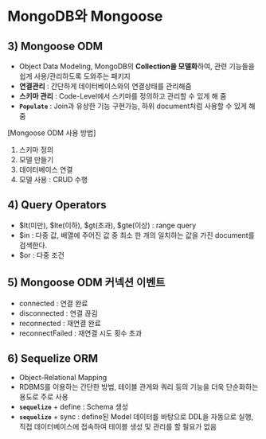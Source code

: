 # MongoDB와 Mongoose
## 3) Mongoose ODM
- Object Data Modeling, MongoDB의   <b>Collection을 모델화</b>하여, 관련 기능들을 쉽게 사용/관리하도록 도와주는 패키지
- <b>연결관리</b> : 간단하게 데이터베이스와의 연결상태를 관리해줌
- <b>스키마 관리</b> : Code-Level에서 스키마를 정의하고 관리할 수 있게 해 줌
- <b>`Populate`</b> : Join과 유상한 기능 구현가능, 하위 document처럼 사용할 수 있게 해줌
  
[Mongoose ODM 사용 방법]
1. 스키마 정의
2. 모델 만들기
3. 데이터베이스 연결
4. 모델 사용 : CRUD 수행

## 4) Query Operators
- $lt(미만), $lte(이하), $gt(초과), $gte(이상) : range query
- $in : 다중 값, 배열에 주어진 값 중 최소 한 개의 일치하는 값을 가진 document를 검색한다.
- $or : 다중 조건

## 5) Mongoose ODM 커넥션 이벤트
- connected : 연결 완료
- disconnected : 연결 끊김
- reconnected : 재연결 완료
- reconnectFailed : 재연결 시도 횟수 초과
  
## 6) Sequelize ORM
- Object-Relational Mapping
- RDBMS를 이용하는 간단한 방법, 테이블 관게와 쿼리 등의 기능을 더욱 단순화하는 용도로 주로 사용
- <b>`sequelize`</b> + define : Schema 생성
- <b>`sequelize`</b> + sync : define된 Model 데이터를 바탕으로 DDL을 자동으로 실행, 직접 데이터베이스에 접속하여 테이블 생성 및 관리를 할 필요가 없음